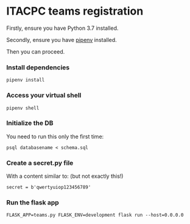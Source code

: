 # ITACPC teams registration

Firstly, ensure you have Python 3.7 installed.

Secondly, ensure you have [pipenv](https://docs.pipenv.org/en/latest/) installed.

Then you can proceed.

### Install dependencies

```
pipenv install
```

### Access your virtual shell

```
pipenv shell
```

### Initialize the DB

You need to run this only the first time:

```
psql databasename < schema.sql
```

### Create a secret.py file

With a content similar to: (but not exactly this!)

```
secret = b'qwertyuiop123456789'
```

### Run the flask app

```
FLASK_APP=teams.py FLASK_ENV=development flask run --host=0.0.0.0
```
